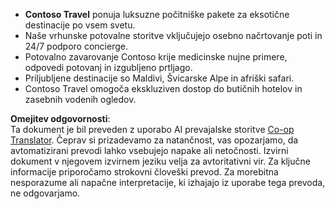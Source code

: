 <!--
CO_OP_TRANSLATOR_METADATA:
{
  "original_hash": "566fa0a014066992b55e6e5b408b24bc",
  "translation_date": "2025-07-12T10:20:25+00:00",
  "source_file": "05-agentic-rag/code_samples/document.md",
  "language_code": "sl"
}
-->
- **Contoso Travel** ponuja luksuzne počitniške pakete za eksotične destinacije po vsem svetu.  
- Naše vrhunske potovalne storitve vključujejo osebno načrtovanje poti in 24/7 podporo concierge.  
- Potovalno zavarovanje Contoso krije medicinske nujne primere, odpovedi potovanj in izgubljeno prtljago.  
- Priljubljene destinacije so Maldivi, Švicarske Alpe in afriški safari.  
- Contoso Travel omogoča ekskluziven dostop do butičnih hotelov in zasebnih vodenih ogledov.

**Omejitev odgovornosti**:  
Ta dokument je bil preveden z uporabo AI prevajalske storitve [Co-op Translator](https://github.com/Azure/co-op-translator). Čeprav si prizadevamo za natančnost, vas opozarjamo, da avtomatizirani prevodi lahko vsebujejo napake ali netočnosti. Izvirni dokument v njegovem izvirnem jeziku velja za avtoritativni vir. Za ključne informacije priporočamo strokovni človeški prevod. Za morebitna nesporazume ali napačne interpretacije, ki izhajajo iz uporabe tega prevoda, ne odgovarjamo.
